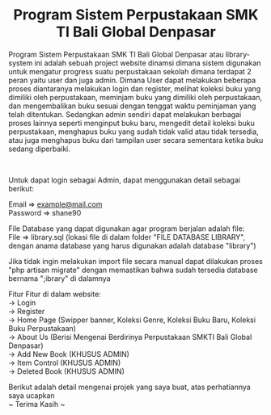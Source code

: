<h1 style="text-align:center">Program Sistem Perpustakaan SMK TI Bali Global Denpasar</h1>

Program Sistem Perpustakaan SMK TI Bali Global Denpasar atau library-system ini adalah sebuah project website dinamsi dimana sistem digunakan untuk mengatur progress suatu perpustakaan sekolah dimana terdapat 2 peran yaitu user dan juga admin. Dimana User dapat melakukan beberapa proses diantaranya melakukan login dan register, melihat koleksi buku yang dimiliki oleh perpustakaan, meminjam buku yang dimiliki oleh perpustakaan, dan mengembalikan buku sesuai dengan tenggat waktu peminjaman yang telah ditentukan. Sedangkan admin sendiri dapat melakukan berbagai proses lainnya seperti menginput buku baru, mengedit detail koleksi buku perpustakaan, menghapus buku yang sudah tidak valid atau tidak tersedia, atau juga menghapus buku dari tampilan user secara sementara ketika buku sedang diperbaiki. 

<br>

Untuk dapat login sebagai Admin, dapat menggunakan detail sebagai berikut:

Email => example@mail.com
<br>
Password => shane90

File Database yang dapat digunakan agar program berjalan adalah file:
<br>
File => library.sql (lokasi file di dalam folder "FILE DATABASE LIBRARY", dengan anama database yang harus digunakan adalah database "library")
<br>

Jika tidak ingin melakukan import file secara manual dapat dilakukan proses "php artisan migrate" dengan memastikan bahwa sudah tersedia database bernama ";ibrary" di dalamnya
<br>

Fitur Fitur di dalam website:
<br>
-> Login
<br>
-> Register
<br>
-> Home Page (Swipper banner, Koleksi Genre, Koleksi Buku Baru, Koleksi Buku Perpustakaan)
<br>
-> About Us (Berisi Mengenai Berdirinya Perpustakaan SMKTI Bali Global Denpasar)
<br>
-> Add New Book (KHUSUS ADMIN)
<br>
-> Item Control (KHUSUS ADMIN)
<br>
-> Deleted Book (KHUSUS ADMIN)
<br>

Berikut adalah detail mengenai projek yang saya buat, atas perhatiannya saya ucapkan 
<br>
~  Terima Kasih ~
